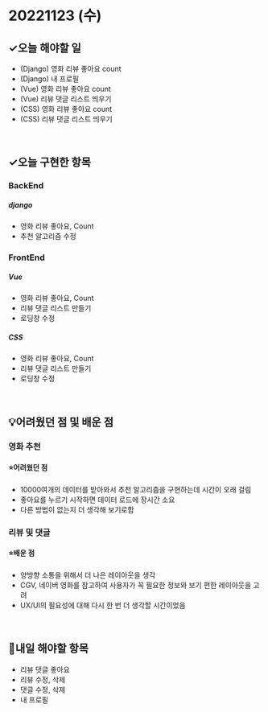 # 20221123 (수)

## ✓오늘 해야할 일

- (Django) 영화 리뷰 좋아요 count
- (Django) 내 프로필
- (Vue) 영화 리뷰 좋아요 count
- (Vue) 리뷰 댓글 리스트 띄우기
- (CSS) 영화 리뷰 좋아요 count
- (CSS) 리뷰 댓글 리스트 띄우기

<br>

## ✓오늘 구현한 항목
### BackEnd
##### django
- 영화 리뷰 좋아요, Count
- 추천 알고리즘 수정




### FrontEnd
##### Vue
- 영화 리뷰 좋아요, Count
- 리뷰 댓글 리스트 만들기
- 로딩창 수정


##### CSS
- 영화 리뷰 좋아요, Count
- 리뷰 댓글 리스트 만들기
- 로딩창 수정


<br>

## 💡어려웠던 점 및 배운 점

### 영화 추천

#### ⭐️어려웠던 점

- 10000여개의 데이터를 받아와서 추천 알고리즘을 구현하는데 시간이 오래 걸림
- 좋아요를 누르기 시작하면 데이터 로드에 장시간 소요
- 다른 방법이 없는지 더 생각해 보기로함


### 리뷰 및 댓글

#### ⭐️배운 점

- 양방향 소통을 위해서 더 나은 레이아웃을 생각
- CGV, 네이버 영화를 참고하여 사용자가 꼭 필요한 정보와 보기 편한 레이아웃을 고려
- UX/UI의 필요성에 대해 다시 한 번 더 생각할 시간이었음

<br>

## 📆내일 해야할 항목

- 리뷰 댓글 좋아요
- 리뷰 수정, 삭제
- 댓글 수정, 삭제
- 내 프로필